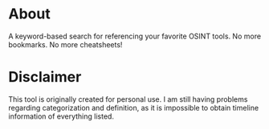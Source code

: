 # About
A keyword-based search for referencing your favorite OSINT tools. No more bookmarks. No more cheatsheets!

# Disclaimer
This tool is originally created for personal use. I am still having problems regarding categorization and definition, as it is impossible to obtain timeline information of everything listed.
